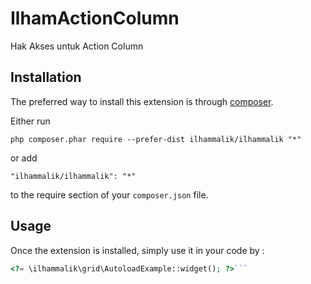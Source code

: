 IlhamActionColumn
=================
Hak Akses untuk Action Column

Installation
------------

The preferred way to install this extension is through [composer](http://getcomposer.org/download/).

Either run

```
php composer.phar require --prefer-dist ilhammalik/ilhammalik "*"
```

or add

```
"ilhammalik/ilhammalik": "*"
```

to the require section of your `composer.json` file.


Usage
-----

Once the extension is installed, simply use it in your code by  :

```php
<?= \ilhammalik\grid\AutoloadExample::widget(); ?>```